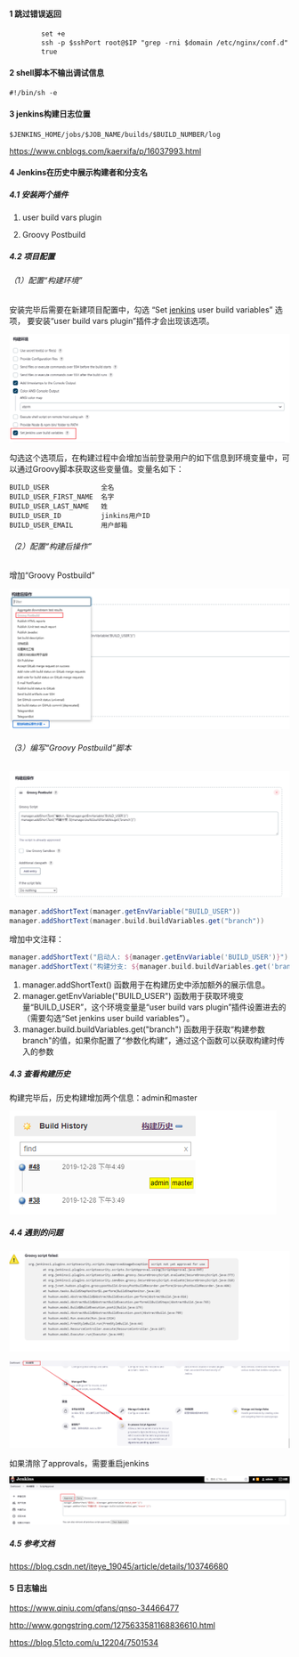 #### 1 跳过错误返回

```
        set +e
        ssh -p $sshPort root@$IP "grep -rni $domain /etc/nginx/conf.d"
        true
```

#### 2 shell脚本不输出调试信息

```
#!/bin/sh -e
```



#### 3 jenkins构建日志位置

```
$JENKINS_HOME/jobs/$JOB_NAME/builds/$BUILD_NUMBER/log
```

https://www.cnblogs.com/kaerxifa/p/16037993.html



#### 4 Jenkins在历史中展示构建者和分支名

##### 4.1 安装两个插件

1. user build vars plugin

2. Groovy Postbuild

##### 4.2 项目配置

###### （1）配置“构建环境”

安装完毕后需要在新建项目配置中，勾选 “Set [jenkins](https://so.csdn.net/so/search?q=jenkins&spm=1001.2101.3001.7020) user build variables” 选项，
要安装“user build vars plugin”插件才会出现该选项。

![image-20231029194621841](assets/image-20231029194621841.png)

勾选这个选项后，在构建过程中会增加当前登录用户的如下信息到环境变量中，可以通过Groovy脚本获取这些变量值。变量名如下：

```shell
BUILD_USER             全名
BUILD_USER_FIRST_NAME  名字
BUILD_USER_LAST_NAME   姓
BUILD_USER_ID          jinkins用户ID
BUILD_USER_EMAIL       用户邮箱
```

###### （2）配置“构建后操作”

增加“Groovy Postbuild”

![image-20231029194754119](assets/image-20231029194754119.png)

###### （3）编写“Groovy Postbuild”脚本

![image-20231029201127025](assets/image-20231029201127025.png)

```groovy
manager.addShortText(manager.getEnvVariable("BUILD_USER"))
manager.addShortText(manager.build.buildVariables.get("branch"))
```

增加中文注释：

```groovy
manager.addShortText("启动人: ${manager.getEnvVariable('BUILD_USER')}")
manager.addShortText("构建分支: ${manager.build.buildVariables.get('branch')}")
```

1. manager.addShortText() 函数用于在构建历史中添加额外的展示信息。
2. manager.getEnvVariable("BUILD_USER") 函数用于获取环境变量“BUILD_USER”，这个环境变量是“user build vars plugin”插件设置进去的（需要勾选“Set jenkins user build variables”）。
3. manager.build.buildVariables.get("branch") 函数用于获取“构建参数branch"的值，如果你配置了“参数化构建”，通过这个函数可以获取构建时传入的参数



##### 4.3 查看构建历史

构建完毕后，历史构建增加两个信息：admin和master

![image-20231029195057864](assets/image-20231029195057864.png)

##### 4.4 遇到的问题

![image-20231029201028107](assets/image-20231029201028107.png)

![image-20231029201049015](assets/image-20231029201049015.png)

如果清除了approvals，需要重启jenkins

![image-20231029201735020](assets/image-20231029201735020.png)

##### 4.5 参考文档

https://blog.csdn.net/iteye_19045/article/details/103746680



#### 5 日志输出

https://www.qiniu.com/qfans/qnso-34466477

http://www.gongstring.com/1275633581168836610.html

https://blog.51cto.com/u_12204/7501534
